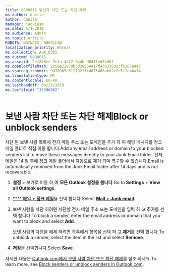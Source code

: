 ```yaml
---
title: 8000015 발신자 차단 또는 차단 해제
ms.author: daeite
author: daeite
manager: jackiesm
ms.date: 5/1/2018
ms.audience: Admin
ms.topic: article
ROBOTS: NOINDEX, NOFOLLOW
localization_priority: Normal
ms.collection: Adm_O365
ms.custom: 8000015
ms.assetid: 2ef840ec-7e1a-4df2-944b-d643fe08bd8f
ms.openlocfilehash: 2c58a22878b5d36554a17d4363303ccf6207a4ac
ms.sourcegitcommit: 9d78905c512192ffc4675468abd2efc5f2e4baf4
ms.translationtype: MT
ms.contentlocale: ko-KR
ms.lasthandoff: 04/23/2019
ms.locfileid: "32396802"
---
```

# <a name="block-or-unblock-senders"></a><span data-ttu-id="d5b22-102">보낸 사람 차단 또는 차단 해제</span><span class="sxs-lookup"><span data-stu-id="d5b22-102">Block or unblock senders</span></span>

<span data-ttu-id="d5b22-103">차단 된 보낸 사람 목록에 전자 메일 주소 또는 도메인을 추가 하 여 해당 메시지를 정크 메일 폴더로 직접 이동 합니다.</span><span class="sxs-lookup"><span data-stu-id="d5b22-103">Add any email address or domain to your blocked senders list to move these messages directly to your Junk Email folder.</span></span> <span data-ttu-id="d5b22-104">전자 메일은 14 일 후에 정크 메일 폴더에서 자동으로 제거 되며 복구할 수 없습니다.</span><span class="sxs-lookup"><span data-stu-id="d5b22-104">Email is automatically removed from the Junk Email folder after 14 days and is not recoverable.</span></span>
  
1. <span data-ttu-id="d5b22-105">**설정** \> 보기로 이동 하 여 **모든 Outlook 설정을 봅니다**.</span><span class="sxs-lookup"><span data-stu-id="d5b22-105">Go to **Settings** \> **View all Outlook settings**.</span></span> 
    
2. <span data-ttu-id="d5b22-106">[ \*\*\*\* 메일 \> **정크 메일**](https://outlook.live.com/mail/options/mail/junkEmail)을 선택 합니다.</span><span class="sxs-lookup"><span data-stu-id="d5b22-106">Select [**Mail** \> **Junk email**](https://outlook.live.com/mail/options/mail/junkEmail).</span></span> 
    
3. <span data-ttu-id="d5b22-107">보낸 사람을 차단 하려면 차단할 전자 메일 주소 또는 도메인을 입력 하 고 **추가**를 선택 합니다.</span><span class="sxs-lookup"><span data-stu-id="d5b22-107">To block a sender, enter the email address or domain that you want to block and select **Add**.</span></span> 
    
    <span data-ttu-id="d5b22-108">보낸 사람의 차단을 해제 하려면 목록에서 항목을 선택 하 고 **제거**를 선택 합니다.</span><span class="sxs-lookup"><span data-stu-id="d5b22-108">To unblock a sender, select the item in the list and select **Remove**.</span></span>
    
4. <span data-ttu-id="d5b22-109">**저장**을 선택합니다.</span><span class="sxs-lookup"><span data-stu-id="d5b22-109">Select **Save**.</span></span> 
    
<span data-ttu-id="d5b22-110">자세한 내용은 [Outlook.com에서 보낸 사람 차단 또는 차단 해제](https://go.microsoft.com/fwlink/p/?linkid=873133)를 참조 하세요.</span><span class="sxs-lookup"><span data-stu-id="d5b22-110">To learn more, see [Block senders or unblock senders in Outlook.com](https://go.microsoft.com/fwlink/p/?linkid=873133).</span></span>
  

